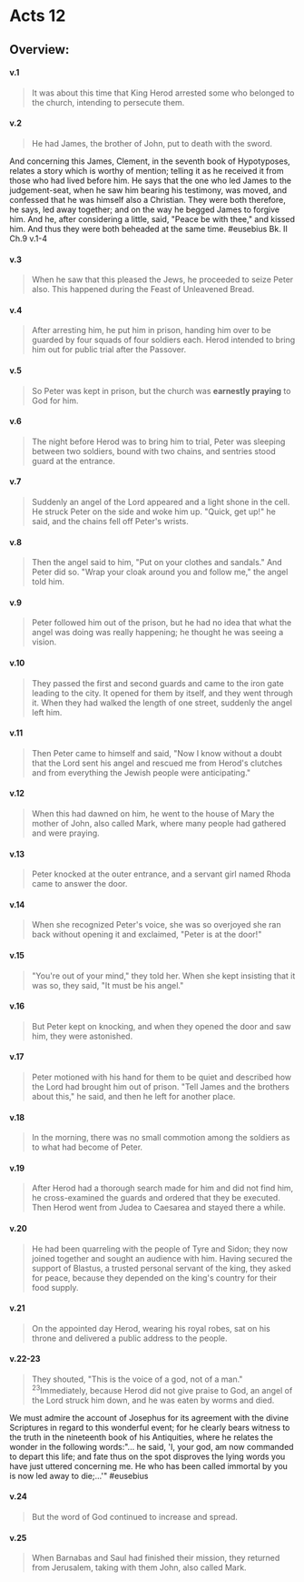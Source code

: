 # Acts 12

## Overview:


#### v.1
>It was about this time that King Herod arrested some who belonged to the church, intending to persecute them.

#### v.2
>He had James, the brother of John, put to death with the sword.

And concerning this James, Clement, in the seventh book of Hypotyposes, relates a story which is worthy of mention; telling it as he received it from those who had lived before him. He says that the one who led James to the judgement-seat, when he saw him bearing his testimony, was moved, and confessed that he was himself also a Christian. They were both therefore, he says, led away together; and on the way he begged James to forgive him. And he, after considering a little, said, "Peace be with thee," and kissed him. And thus they were both beheaded at the same time. 
#eusebius Bk. II Ch.9 v.1-4 

#### v.3
>When he saw that this pleased the Jews, he proceeded to seize Peter also. This happened during the Feast of Unleavened Bread.


#### v.4
>After arresting him, he put him in prison, handing him over to be guarded by four squads of four soldiers each. Herod intended to bring him out for public trial after the Passover.


#### v.5
>So Peter was kept in prison, but the church was **earnestly praying** to God for him.


#### v.6
>The night before Herod was to bring him to trial, Peter was sleeping between two soldiers, bound with two chains, and sentries stood guard at the entrance.


#### v.7
>Suddenly an angel of the Lord appeared and a light shone in the cell. He struck Peter on the side and woke him up. "Quick, get up!" he said, and the chains fell off Peter's wrists.


#### v.8
>Then the angel said to him, "Put on your clothes and sandals." And Peter did so. "Wrap your cloak around you and follow me," the angel told him.


#### v.9
>Peter followed him out of the prison, but he had no idea that what the angel was doing was really happening; he thought he was seeing a vision.


#### v.10
>They passed the first and second guards and came to the iron gate leading to the city. It opened for them by itself, and they went through it. When they had walked the length of one street, suddenly the angel left him.


#### v.11
>Then Peter came to himself and said, "Now I know without a doubt that the Lord sent his angel and rescued me from Herod's clutches and from everything the Jewish people were anticipating."


#### v.12
>When this had dawned on him, he went to the house of Mary the mother of John, also called Mark, where many people had gathered and were praying.


#### v.13
>Peter knocked at the outer entrance, and a servant girl named Rhoda came to answer the door.


#### v.14
>When she recognized Peter's voice, she was so overjoyed she ran back without opening it and exclaimed, "Peter is at the door!"


#### v.15
>"You're out of your mind," they told her. When she kept insisting that it was so, they said, "It must be his angel."


#### v.16
>But Peter kept on knocking, and when they opened the door and saw him, they were astonished.


#### v.17
>Peter motioned with his hand for them to be quiet and described how the Lord had brought him out of prison. "Tell James and the brothers about this," he said, and then he left for another place.


#### v.18
>In the morning, there was no small commotion among the soldiers as to what had become of Peter.


#### v.19
>After Herod had a thorough search made for him and did not find him, he cross-examined the guards and ordered that they be executed. Then Herod went from Judea to Caesarea and stayed there a while.


#### v.20
>He had been quarreling with the people of Tyre and Sidon; they now joined together and sought an audience with him. Having secured the support of Blastus, a trusted personal servant of the king, they asked for peace, because they depended on the king's country for their food supply.


#### v.21
>On the appointed day Herod, wearing his royal robes, sat on his throne and delivered a public address to the people.


#### v.22-23
>They shouted, "This is the voice of a god, not of a man." <sup>23</sup>Immediately, because Herod did not give praise to God, an angel of the Lord struck him down, and he was eaten by worms and died.

We must admire the account of Josephus for its agreement with the divine Scriptures in regard to this wonderful event; for he clearly bears witness to the truth in the nineteenth book of his Antiquities, where he relates the wonder in the following words:"... he said, 'I, your god, am now commanded to depart this life; and fate thus on the spot disproves the lying words you have just uttered concerning me. He who has been called immortal by you is now led away to die;...'"
#eusebius 

#### v.24
>But the word of God continued to increase and spread.


#### v.25
>When Barnabas and Saul had finished their mission, they returned from Jerusalem, taking with them John, also called Mark.


